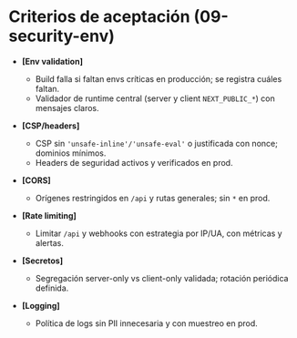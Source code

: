 # Criterios de aceptación (09-security-env)

- **[Env validation]**
  - Build falla si faltan envs críticas en producción; se registra cuáles faltan.
  - Validador de runtime central (server y client `NEXT_PUBLIC_*`) con mensajes claros.

- **[CSP/headers]**
  - CSP sin `'unsafe-inline'/'unsafe-eval'` o justificada con nonce; dominios mínimos.
  - Headers de seguridad activos y verificados en prod.

- **[CORS]**
  - Orígenes restringidos en `/api` y rutas generales; sin `*` en prod.

- **[Rate limiting]**
  - Limitar `/api` y webhooks con estrategia por IP/UA, con métricas y alertas.

- **[Secretos]**
  - Segregación server-only vs client-only validada; rotación periódica definida.

- **[Logging]**
  - Política de logs sin PII innecesaria y con muestreo en prod.
